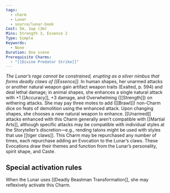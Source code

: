 ```yaml
---
tags:
  - charm
  - Lunar
  - source/lunar-book
Cost: 5m, 1wp (3m)
Mins: Strength 3, Essence 2
Type: Simple
Keywords:
  - None
Duration: One scene
Prerequisite Charms:
  - "[[Divine Predator Strike]]"
---
```

*The Lunar’s rage cannot be constrained, erupting as a silver nimbus that forms deadly claws of [[Essence]].*
In human shapes, her unarmed attacks or another natural weapon gain artifact weapon traits (Exalted, p. 594) and deal lethal damage; in animal shapes, she enhances a single natural attack with +1 [[Accuracy]], +3 damage, and Overwhelming ([[Strength]]) on withering attacks. She may pay three motes to add ([[Brawl]]) non-Charm dice on feats of demolition using the enhanced attack.
Upon changing shapes, she chooses a new natural weapon to enhance. [[Unarmed]] attacks enhanced with this Charm generally aren’t compatible with [[Martial Arts]], although specific attacks may be compatible with individual styles at the Storyteller’s discretion—e.g., rending talons might be used with styles that use [[tiger claws]].
This Charm may be repurchased any number of times, each repurchase adding an Evocation to the Lunar’s claws. These Evocations draw their themes and function from the Lunar’s personality, spirit shape, and Caste. 

## Special activation rules

When the Lunar uses [[Deadly Beastman Transformation]], she may reflexively activate this Charm.